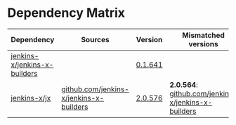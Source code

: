 # Dependency Matrix

Dependency | Sources | Version | Mismatched versions
---------- | ------- | ------- | -------------------
[jenkins-x/jenkins-x-builders](https://github.com/jenkins-x/jenkins-x-builders) |  | [0.1.641]() | 
[jenkins-x/jx](https://github.com/jenkins-x/jx) | [github.com/jenkins-x/jenkins-x-builders](https://github.com/jenkins-x/jenkins-x-builders) | [2.0.576](https://github.com/jenkins-x/jx/releases/tag/v2.0.576) | **2.0.564**: [github.com/jenkins-x/jenkins-x-builders](https://github.com/jenkins-x/jenkins-x-builders)
